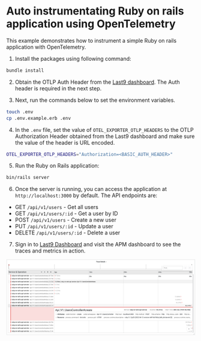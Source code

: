 # Auto instrumentating Ruby on rails application using OpenTelemetry

This example demonstrates how to instrument a simple Ruby on rails application
with OpenTelemetry.

1. Install the packages using following command:

```bash
bundle install
```

2. Obtain the OTLP Auth Header from the [Last9 dashboard](https://app.last9.io).
   The Auth header is required in the next step.

3. Next, run the commands below to set the environment variables.

```bash
touch .env
cp .env.example.erb .env
```

4. In the `.env` file, set the value of `OTEL_EXPORTER_OTLP_HEADERS` to the OTLP
   Authorization Header obtained from the Last9 dashboard and make sure the
   value of the header is URL encoded.

```bash
OTEL_EXPORTER_OTLP_HEADERS="Authorization=<BASIC_AUTH_HEADER>"
```

5. Run the Ruby on Rails application:

```bash
bin/rails server
```

6. Once the server is running, you can access the application at
   `http://localhost:3000` by default. The API endpoints are:

- GET `/api/v1/users` - Get all users
- GET `/api/v1/users/:id` - Get a user by ID
- POST `/api/v1/users` - Create a new user
- PUT `/api/v1/users/:id` - Update a user
- DELETE `/api/v1/users/:id` - Delete a user

7. Sign in to [Last9 Dashboard](https://app.last9.io) and visit the APM
   dashboard to see the traces and metrics in action.

![Traces](./traces.png)
